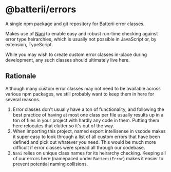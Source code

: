 # @batterii/errors
A single npm package and git repository for Batterii error classes.

Makes use of [Nani](https://www.npmjs.com/package/nani) to enable easy and
robust run-time checking against error type heirarchies, which is usually not
possible in JavaScript or, by extension, TypeScript.

While you may wish to create custom error classes in-place during development,
any such classes should ultimately live here.


## Rationale
Although many custom error classes may not need to be available across various
npm packages, we still probably want to keep them in here for several reasons.

1. Error classes don't usually have a ton of functionality, and following the
   best practice of having at most one class per file usually results up in a
   ton of files in your project with hardly any code in them. Putting them here
   relocates that clutter so it's out of the way.
2. When importing this project, named export intellisense in vscode makes it
   super easy to look through a list of all custom errors that have been
   defined and pick out whatever you need. This would be much more difficult if
   error classes were spread all through our codebase.
3. `Nani` relies on unique class names for its heirarchy checking. Keeping all
   of our errors here (namepaced under `BatteriiError`) makes it easier to
   prevent potential naming collisions.
